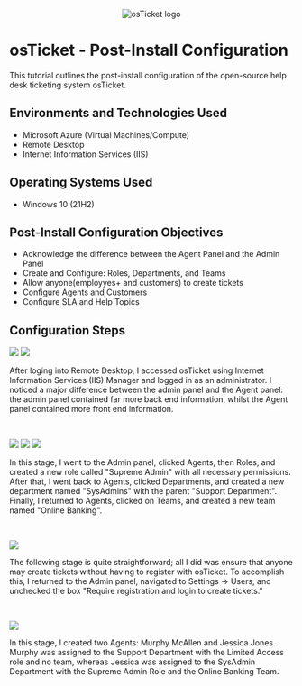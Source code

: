 <p align="center">
<img src="https://i.imgur.com/Clzj7Xs.png" alt="osTicket logo"/>
</p>

<h1>osTicket - Post-Install Configuration</h1>
This tutorial outlines the post-install configuration of the open-source help desk ticketing system osTicket.<br />

<h2>Environments and Technologies Used</h2>

- Microsoft Azure (Virtual Machines/Compute)
- Remote Desktop
- Internet Information Services (IIS)

<h2>Operating Systems Used </h2>

- Windows 10</b> (21H2)

<h2>Post-Install Configuration Objectives</h2>

- Acknowledge the difference between the Agent Panel and the Admin Panel
- Create and Configure: Roles, Departments, and Teams
- Allow anyone(employyes+ and customers) to create tickets
- Configure Agents and Customers
- Configure SLA and Help Topics

<h2>Configuration Steps</h2>


<p>
<img src="https://github.com/user-attachments/assets/23a345d2-4c0b-4c91-a10a-29923b271278"/>
<img src="https://github.com/user-attachments/assets/04a34807-47eb-4163-a993-0e4416547e41"/>
</p>
<p>
After loging into Remote Desktop, I accessed osTicket using Internet Information Services (IIS) Manager and logged in as an administrator. I noticed a major difference between the admin panel and the Agent panel: the admin panel contained far more back end information, whilst the Agent panel contained more front end information.
</p>
<br />

<p>
<img src="https://github.com/user-attachments/assets/56e0cb58-bf3c-4885-9011-f8c7a6ea9213"/>
<img src="https://github.com/user-attachments/assets/501b10c7-a2d8-48c9-89be-9dfbe65a3ec1"/>
<img src="https://github.com/user-attachments/assets/6c44bdb3-dcb5-45ad-a24c-82f1b5ef6cc3"/>
</p>
<p>
In this stage, I went to the Admin panel, clicked Agents, then Roles, and created a new role called "Supreme Admin" with all necessary permissions. After that, I went back to Agents, clicked Departments, and created a new department named "SysAdmins" with the parent "Support Department". Finally, I returned to Agents, clicked on Teams, and created a new team named "Online Banking".
</p>
<br />

<p>
<img src="https://github.com/user-attachments/assets/079287c1-98ab-4f5c-b783-0c28251d0986"/>
</p>
<p>
The following stage is quite straightforward; all I did was ensure that anyone may create tickets without having to register with osTicket. To accomplish this, I returned to the Admin panel, navigated to Settings -> Users, and unchecked the box "Require registration and login to create tickets."
</p>
<br />

<p>
<img src="https://github.com/user-attachments/assets/f486ec7b-448d-4240-8ed9-46e29dbe16bb"/>
</p>
<p>
In this stage, I created two Agents: Murphy McAllen and Jessica Jones. Murphy was assigned to the Support Department with the Limited Access role and no team, whereas Jessica was assigned to the SysAdmin Department with the Supreme Admin Role and the Online Banking Team.
</p>
<br />
